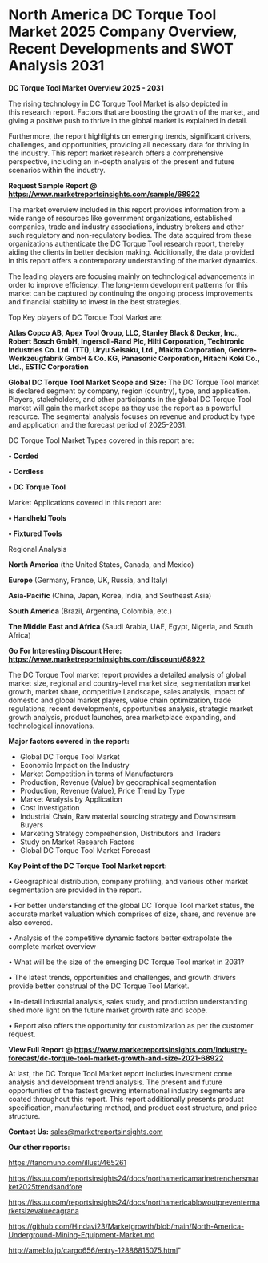 # North America DC Torque Tool Market 2025 Company Overview, Recent Developments and SWOT Analysis 2031

<Strong> DC Torque Tool Market Overview 2025 - 2031</strong>

The rising technology in DC Torque Tool Market is also depicted in this research report. Factors that are boosting the growth of the market, and giving a positive push to thrive in the global market is explained in detail.

Furthermore, the report highlights on emerging trends, significant drivers, challenges, and opportunities, providing all necessary data for thriving in the industry. This report market research offers a comprehensive perspective, including an in-depth analysis of the present and future scenarios within the industry.

<strong>Request Sample Report @ <a href=https://www.marketreportsinsights.com/sample/68922>https://www.marketreportsinsights.com/sample/68922</a></strong>

The market overview included in this report provides information from a wide range of resources like government organizations, established companies, trade and industry associations, industry brokers and other such regulatory and non-regulatory bodies. The data acquired from these organizations authenticate the DC Torque Tool research report, thereby aiding the clients in better decision making. Additionally, the data provided in this report offers a contemporary understanding of the market dynamics.

The leading players are focusing mainly on technological advancements in order to improve efficiency. The long-term development patterns for this market can be captured by continuing the ongoing process improvements and financial stability to invest in the best strategies.

Top Key players of DC Torque Tool Market are:

<strong>Atlas Copco AB, Apex Tool Group, LLC, Stanley Black & Decker, Inc., Robert Bosch GmbH, Ingersoll-Rand Plc, Hilti Corporation, Techtronic Industries Co. Ltd. (TTi), Uryu Seisaku, Ltd., Makita Corporation, Gedore-Werkzeugfabrik GmbH & Co. KG, Panasonic Corporation, Hitachi Koki Co., Ltd., ESTIC Corporation</strong>

<strong><b>Global DC Torque Tool Market Scope and Size:</b></strong>
The DC Torque Tool market is declared segment by company, region (country), type, and application. Players, stakeholders, and other participants in the global DC Torque Tool market will gain the market scope as they use the report as a powerful resource. The segmental analysis focuses on revenue and product by type and application and the forecast period of 2025-2031.

DC Torque Tool Market Types covered in this report are:

<strong>• Corded

• Cordless

• DC Torque Tool</strong>

Market Applications covered in this report are:

<strong>• Handheld Tools

• Fixtured Tools</strong> 

Regional Analysis

<strong>North America</strong> (the United States, Canada, and Mexico)

<strong>Europe</strong> (Germany, France, UK, Russia, and Italy)

<strong>Asia-Pacific</strong> (China, Japan, Korea, India, and Southeast Asia)

<strong>South America</strong> (Brazil, Argentina, Colombia, etc.)

<strong>The Middle East and Africa</strong> (Saudi Arabia, UAE, Egypt, Nigeria, and South Africa)

<strong>Go For Interesting Discount Here: <a href=https://www.marketreportsinsights.com/discount/68922>https://www.marketreportsinsights.com/discount/68922</a></strong>

The DC Torque Tool market report provides a detailed analysis of global market size, regional and country-level market size, segmentation market growth, market share, competitive Landscape, sales analysis, impact of domestic and global market players, value chain optimization, trade regulations, recent developments, opportunities analysis, strategic market growth analysis, product launches, area marketplace expanding, and technological innovations.

<strong><b>Major factors covered in the report:</b></strong>
<ul>
  <li>Global DC Torque Tool Market </li>
  <li>Economic Impact on the Industry</li>
  <li>Market Competition in terms of Manufacturers</li>
  <li>Production, Revenue (Value) by geographical segmentation</li>
  <li>Production, Revenue (Value), Price Trend by Type</li>
  <li>Market Analysis by Application</li>
  <li>Cost Investigation</li>
  <li>Industrial Chain, Raw material sourcing strategy and Downstream Buyers</li>
  <li>Marketing Strategy comprehension, Distributors and Traders</li>
  <li>Study on Market Research Factors</li>
  <li>Global DC Torque Tool Market Forecast</li>
</ul>

<strong><b>Key Point of the DC Torque Tool Market report:</b></strong>

• Geographical distribution, company profiling, and various other market segmentation are provided in the report.

• For better understanding of the global DC Torque Tool market status, the accurate market valuation which comprises of size, share, and revenue are also covered.

• Analysis of the competitive dynamic factors better extrapolate the complete market overview

• What will be the size of the emerging DC Torque Tool market in 2031?

• The latest trends, opportunities and challenges, and growth drivers provide better construal of the DC Torque Tool Market.

• In-detail industrial analysis, sales study, and production understanding shed more light on the future market growth rate and scope.

• Report also offers the opportunity for customization as per the customer request.

<strong><b>View Full Report @ <a href=https://www.marketreportsinsights.com/industry-forecast/dc-torque-tool-market-growth-and-size-2021-68922>https://www.marketreportsinsights.com/industry-forecast/dc-torque-tool-market-growth-and-size-2021-68922</a></b></strong>


At last, the DC Torque Tool Market report includes investment come analysis and development trend analysis. The present and future opportunities of the fastest growing international industry segments are coated throughout this report. This report additionally presents product specification, manufacturing method, and product cost structure, and price structure.

<strong>Contact Us:</strong>
sales@marketreportsinsights.com

<strong>Our other reports:</strong>

<a href=https://tanomuno.com/illust/465261>https://tanomuno.com/illust/465261</a>

<a href=https://issuu.com/reportsinsights24/docs/northamericamarinetrenchersmarket2025trendsandfore>https://issuu.com/reportsinsights24/docs/northamericamarinetrenchersmarket2025trendsandfore</a>

<a href=https://issuu.com/reportsinsights24/docs/northamericablowoutpreventermarketsizevaluecagrana>https://issuu.com/reportsinsights24/docs/northamericablowoutpreventermarketsizevaluecagrana</a>

<a href=https://github.com/Hindavi23/Marketgrowth/blob/main/North-America-Underground-Mining-Equipment-Market.md>https://github.com/Hindavi23/Marketgrowth/blob/main/North-America-Underground-Mining-Equipment-Market.md</a>

<a href=http://ameblo.jp/cargo656/entry-12886815075.html>http://ameblo.jp/cargo656/entry-12886815075.html</a>"
